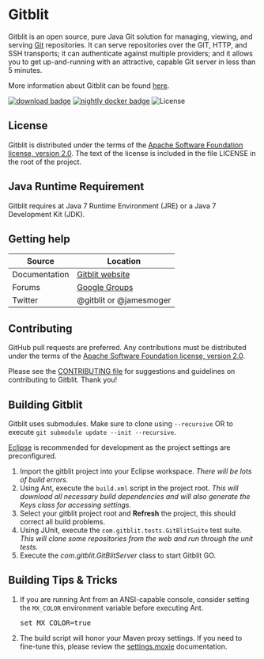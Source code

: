 Gitblit
=================

Gitblit is an open source, pure Java Git solution for managing, viewing, and serving [Git](http://git-scm.com) repositories.  It can serve repositories over the GIT, HTTP, and SSH transports; it can authenticate against multiple providers; and it allows you to get up-and-running with an attractive, capable Git server in less than 5 minutes.

More information about Gitblit can be found [here](http://gitblit.com).

<a href='https://github.com/gitblit/gitblit/releases/latest' title='Download'><img alt='download badge' src='https://img.shields.io/badge/dynamic/json?color=9cf&label=Download&query=%24.name&url=https%3A%2F%2Fapi.github.com%2Frepos%2Fgitblit%2Fgitblit%2Freleases%2Flatest'></a>
<a title='nightly docker' href='https://hub.docker.com/r/gitblit/gitblit/tags?page=1&name=nightly'><img alt='nightly docker badge' src='https://img.shields.io/badge/dynamic/json?color=2496ed&label=Nightly Docker&query=%24.tag_last_pushed&cacheSeconds=43200&url=https%3A%2F%2Fhub.docker.com%2Fv2%2Frepositories%2Fgitblit%2Fgitblit%2Ftags%2Fnightly'></a>
![License](https://img.shields.io/github/license/gitblit/gitblit?color=%23f29024)

License
-------

Gitblit is distributed under the terms of the [Apache Software Foundation license, version 2.0](http://www.apache.org/licenses/LICENSE-2.0).
The text of the license is included in the file LICENSE in the root of the project.

Java Runtime Requirement
------------------------------------

Gitblit requires at Java 7 Runtime Environment (JRE) or a Java 7 Development Kit (JDK).

Getting help
------------

| Source        | Location                                               |
| ------------- |--------------------------------------------------------|
| Documentation | [Gitblit website](http://gitblit.com)                  |
| Forums        | [Google Groups](https://groups.google.com/forum/#!forum/gitblit) |
| Twitter       | @gitblit or @jamesmoger                                |

Contributing
------------

GitHub pull requests are preferred.  Any contributions must be distributed under the terms of the [Apache Software Foundation license, version 2.0](http://www.apache.org/licenses/LICENSE-2.0).

Please see the [CONTRIBUTING file](CONTRIBUTING.md) for suggestions and guidelines on contributing to Gitblit. Thank you!


Building Gitblit
----------------

Gitblit uses submodules.
Make sure to clone using `--recursive` OR to execute `git submodule update --init --recursive`.

[Eclipse](http://eclipse.org) is recommended for development as the project settings are preconfigured.

1. Import the gitblit project into your Eclipse workspace.
*There will be lots of build errors.*
2. Using Ant, execute the `build.xml` script in the project root.
*This will download all necessary build dependencies and will also generate the Keys class for accessing settings.*
3. Select your gitblit project root and **Refresh** the project, this should correct all build problems.
4. Using JUnit, execute the `com.gitblit.tests.GitBlitSuite` test suite.
*This will clone some repositories from the web and run through the unit tests.*
5. Execute the *com.gitblit.GitBlitServer* class to start Gitblit GO.

Building Tips & Tricks
----------------------
1. If you are running Ant from an ANSI-capable console, consider setting the `MX_COLOR` environment variable before executing Ant.<pre>set MX_COLOR=true</pre>
2. The build script will honor your Maven proxy settings.  If you need to fine-tune this, please review the [settings.moxie](http://gitblit.github.io/moxie/settings.html) documentation.

